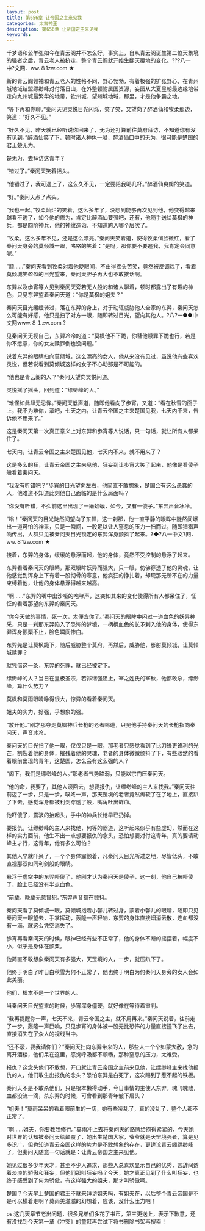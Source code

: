 ```yaml
---
layout: post
title: 第656章 让帝国之主来见我
categories: 太古神王
description: 第656章 让帝国之主来见我
keywords:
---
```


千梦语和公羊弘如今在青云阁并不怎么好，事实上，自从青云阁诞生第二位天象境的强者之后，青云老人被挤走，整个青云阁就开始生翻天覆地的变化。???八一中?文网．ww.８1zw.com ★

新的青云阁领袖和青云老人的性格不同，野心勃勃，有着极强的扩张野心，在青州城地域结盟缥缈峰对付落日山，在外整顿附属国资源，妄图从大夏皇朝最边缘地带走向九州城最繁华的地带，钦州城、望州城地域，那里，才是他争霸之地。

“等下再和你聊。”秦问天见灵悦目光闪烁，笑了笑，又望向了醉酒仙和牧柔那边，笑道：“好久不见。”

“好久不见，昨天就已经听说你回来了，无为还打算前往莫府拜访，不知道你有没有见到。”醉酒仙笑了下，顿时诸人神色一凝，醉酒仙口中的无为，很可能是楚国的君王楚无为。

楚无为，去拜访这青年？

“错过了。”秦问天笑着摇头。

“他错过了，我可遇上了，这么久不见，一定要陪我喝几杯。”醉酒仙爽朗的笑道。

“好。”秦问天点了点头。

“我也一起。”牧柔灿烂的笑着，这么多年了，没想到能够再次见到他，他变得越来越看不透了，如今他的修为，肯定比醉酒仙要强吧，还有，他随手送给莫枫的神兵，都是四阶神兵，他的神纹造诣，不知道跨入哪个层次了。

“牧柔，这么多年不见，还是这么漂亮。”秦问天笑着道，使得牧柔俏脸微红，看了秦问天身旁的莫倾城一眼，咯咯的笑着：“是吗，那你要不要追我，我肯定会同意呢。”

“额……”秦问天看到牧柔对着他眨眼间，不由得摇头苦笑，竟然被反调戏了，看着莫倾城笑盈盈的目光望来，秦问天胆子再大也不敢接话啊。

东羿以及歩宵等人见到秦问天旁若无人般的和诸人聊着，顿时都露出了有趣的神色，只见东羿望着秦问天道：“你是莫枫的姐夫？”

秦问天目光缓缓转过，落在东羿的身上，对于动辄威胁他人全家的东羿，秦问天怎么可能有好感，他只是扫了对方一眼，随即转过目光，望向其他人。?八?一●●中文网www.８１zw.com ?

见秦问天无视自己，东羿冷冷的道：“莫枫他不下跪，你替他赎罪下跪也行，若是你不愿意，你的女友赎罪倒也没问题。”

说着东羿的眼睛扫向莫倾城，这么漂亮的女人，他从来没有见过，虽说他有些喜欢灵悦，但若说看到莫倾城这样的女子不心动那是不可能的。

“他也是青云阁的人？”秦问天望向灵悦问道。

灵悦摇了摇头，回到道：“缥缈峰的人。”

“难怪如此肆无忌惮。”秦问天低声道，随即他看向了歩宵，又道：“看在秋雪的面子上，我不为难你，滚吧，七天之内，让青云帝国之主来楚国见我，七天内不来，告诉他不用来了。”

这是秦问天第一次真正意义上对东羿和歩宵等人说话，只一句话，就让所有人都呆住了。

七天内，让青云帝国之主来楚国见他，七天内不来，就不用来了？

这是多么的狂，让青云帝国之主来见他，狂妄到让歩宵大笑了起来，他像是看傻子般看着秦问天。

“我没有听错吧？”歩宵的目光望向左右，他简直不敢想象，楚国会有这么愚蠢的人，他难道不知道此刻他自己面临的是什么局面吗？

“你没有听错，不久前这里出现了一癞蛤蟆，如今，又有一傻子。”东羿声音冰冷。

“嗡！”秦问天的目光陡然间望向了东羿，这一刹那，他一直平静的眼眸中陡然间爆出一道可怕的神采，只是一瞬间，一股足以让人窒息的压力一扫而过，随即猎猎声响传出，人群只见被秦问天目光锁定的东羿浑身颤抖了起来。?◆?八一中文?网．ww.８1zw.com ★

接着，东羿的身体，缓缓的悬浮而起，他的身体，竟然不受控制的悬浮了起来。

东羿看着秦问天的眼睛，那双眼眸妖异而强大，只一眼，仿佛穿透了他的灵魂，让他感觉到浑身上下有着一股彻骨的寒意，他疯狂的挣扎着，却现那无所不在的力量束缚着他，让他的身体悬浮得越来越高。

“啊……”东羿的嘴中出沙哑的咆哮声，这突如其来的变化使得所有人都呆住了，怔怔的看着那望向东羿的秦问天。

“你今天做的事情，死一次，太便宜你了。”秦问天的眼眸中闪过一道血色的妖异神采，只是一刹那东羿陷入了恐怖的梦境，一柄柄血色的长矛刺入他的身体，使得东羿浑身颤栗不止，脸色瞬间惨白。

东羿先是让莫枫跪下，随后威胁整个莫府，再然后，威胁他，影射莫倾城，让莫倾城赎罪？

就凭借这一条，东羿的死罪，就已经被定下。

缥缈峰的人？当日在皇极圣宗，若非诸强阻止，宰之姓氏的宰秋，他都敢杀，缥缈峰，算什么势力？

莫枫和莫雨眼睛睁得很大，惊异的看着秦问天。

姐夫的实力，好强，乎想象的强。

“放开他。”刚才那夺走莫枫神兵长枪的老者喝道，只见他手持秦问天的长枪指向秦问天，声音冰冷。

秦问天的目光扫了他一眼，仅仅只是一眼，那老者只感觉看到了比刀锋更锋利的光芒，割裂着他的身体，摧残着他的灵魂，老者的身体微微颤抖了下，有些骇然的看着眼前出现的青年，这楚国，怎么会有这么强的人？

“阁下，我们是缥缈峰的人。”那老者气势略弱，只能以宗门压秦问天。

“他的命，我要了，其他人滚回去，想要报仇，让缥缈峰的主人来找我。”秦问天往前迈了一步，只是一步，噗咚一声，那天罡境的老者竟然瘫软了在了地上，直接趴了下去，感觉浑身都被利剑穿透了般，嘴角吐出鲜血。

他吓傻了，震骇的抬起头，手中的神兵长枪早已扔掉。

要报仇，让缥缈峰的主人来找他，何等的霸道，这听起来似乎有些虚幻，然而在这样的实力面前，他生不出一点想要报仇的念头，恐怕想要对付这青年，真的要请动峰主才行，这青年，他有多么可怕？

其他人早就吓呆了，一个个身体震颤着，凡秦问天目光所过之地，尽皆低头，不敢直视那双如同利剑般的眼睛。

悬浮于虚空中的东羿吓傻了，他刚才认为秦问天是傻子，这一刻，他自己被吓傻了，脸上已经没有半点血色。

“前辈，晚辈无意冒犯。”东羿声音都在颤抖。

秦问天看了莫倾城一眼，莫倾城抱着小馨儿转过身，蒙着小馨儿的眼睛，随即只见秦问天一眼望去，手掌挥动，轰隆一声轻响，东羿的身体直接烟消云散，连血都没有一滴，就这么凭空消失了。

歩宵再看秦问天的时候，眼神已经有些不正常了，他的身体不断的摇摆着，幅度不小，似乎是身体在颤栗。

他简直不敢想象秦问天有多强大，天罡境的人，一步，就压趴下了。

他终于明白了昨日白秋雪为何不正常了，他也终于明白为何秦问天身旁的女人会如此美丽。

他们，根本不是一个世界的人。

当秦问天目光望来的时候，歩宵浑身僵硬，就好像在等待着审判。

“我再提醒你一声，七天不来，青云帝国之主，就不用再来。”秦问天说着，往前走了一步，轰隆一声巨响，只见歩宵的身体被一股无比恐怖的力量直接撞飞了出去，直接消失在了众人的视线当中。

“还不滚，要我请你们？”秦问天扫向东羿带来的人，那些人一个个如蒙大赦，急的离开酒楼，他们呆在这里，感觉呼吸都不顺畅，那种窒息的压力，太难受。

报仇？这念头他们不敢想，开口就让青云帝国之主前来见他，让缥缈峰主来找他报仇的人，他们敢生出报仇的念头？恐怕东羿是白死了，这次踢到了惹不起的铁板。

秦问天不是不敢杀他们，只是根本懒得动手，今日事情的主使人东羿，魂飞魄散，血都没流一滴，杀东羿的时候，可曾看到那青年皱下眉头？

“姐夫！”莫雨呆呆的看着眼前生的一切，她有些凌乱了，真的凌乱了，整个人都不正常了。

“啊……姐夫，你要教我修行。”莫雨冲上去将秦问天的胳膊给抱得紧紧的，今天她对世界的认知被秦问天给颠覆了，她出生楚国大家，爷爷就是天罡境强者，算是见多识广，但也知道青云帝国这样的势力是不敢想象的存在，更遑论青云阁缥缈峰了，但秦问天随意一句话就是：让青云帝国之主来见他。

她见过很多少年天才，甚至不少人追求，那些人总喜欢显示自己的优秀，言辞间透着淡淡的骄傲和狂妄，但他们那叫狂妄吗？今天，她才真正见到了什么叫狂妄，也终于感受到了何为骄傲，有这样强大的姐夫，那才叫骄傲啊。

楚国？今天早上楚国的君王不就来拜访姐夫吗，有姐夫在，以后整个青云帝国是不是可以横着走啊？莫雨美滋滋的幻想着，应该，没什么压力吧！

ps:这几天章节老出问题，很多兄弟们多花了书币，第三更送上，表示下歉意，还有没找到今天第一章《冲突》的童鞋再尝试下将书删除书架再搜索！
